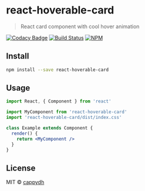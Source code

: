 # react-hoverable-card

> React card component with cool hover animation

[![Codacy Badge](https://app.codacy.com/project/badge/Grade/2ec1a4ed95d74a02a16d59f00cea8e7c)](https://www.codacy.com/manual/cappydh/react-hoverable-card?utm_source=github.com&amp;utm_medium=referral&amp;utm_content=cappydh/react-hoverable-card&amp;utm_campaign=Badge_Grade)
[![Build Status](https://travis-ci.org/cappydh/react-hoverable-card.svg?branch=master)](https://travis-ci.org/cappydh/react-hoverable-card)
[![NPM](https://img.shields.io/npm/v/react-hoverable-card.svg)](https://www.npmjs.com/package/react-hoverable-card)


## Install

```bash
npm install --save react-hoverable-card
```

## Usage

```jsx
import React, { Component } from 'react'

import MyComponent from 'react-hoverable-card'
import 'react-hoverable-card/dist/index.css'

class Example extends Component {
  render() {
    return <MyComponent />
  }
}
```

## License

MIT © [cappydh](https://github.com/cappydh)
